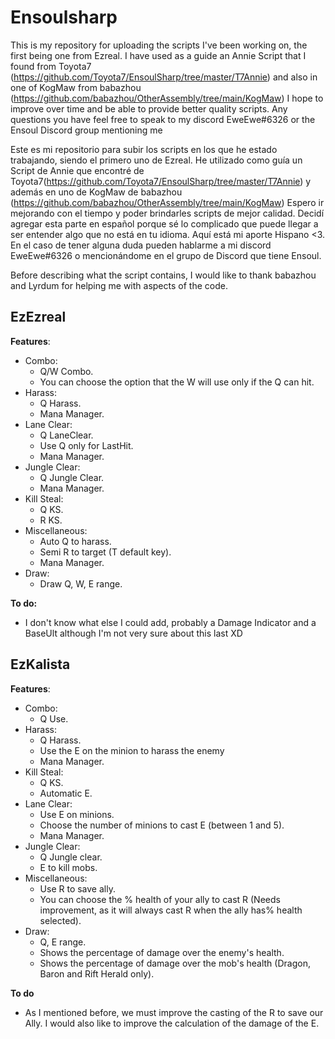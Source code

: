 # Ensoulsharp
This is my repository for uploading the scripts I've been working on, the first being one from Ezreal. I have used as a guide an Annie Script that I found from Toyota7 (https://github.com/Toyota7/EnsoulSharp/tree/master/T7Annie) and also in one of KogMaw from babazhou (https://github.com/babazhou/OtherAssembly/tree/main/KogMaw)
I hope to improve over time and be able to provide better quality scripts. Any questions you have feel free to speak to my discord EweEwe#6326 or the Ensoul Discord group mentioning me

Este es mi repositorio para subir los scripts en los que he estado trabajando, siendo el primero uno de Ezreal. He utilizado como guía un Script de Annie que encontré de Toyota7(https://github.com/Toyota7/EnsoulSharp/tree/master/T7Annie) y además en uno de KogMaw de babazhou (https://github.com/babazhou/OtherAssembly/tree/main/KogMaw)
Espero ir mejorando con el tiempo y poder brindarles scripts de mejor calidad. Decidí agregar esta parte en español porque sé lo complicado que puede llegar a ser entender algo que no está en tu idioma. Aquí está mi aporte Hispano <3. En el caso de tener alguna duda pueden hablarme a mi discord EweEwe#6326 o mencionándome en el grupo de Discord que tiene Ensoul.

Before describing what the script contains, I would like to thank babazhou and Lyrdum for helping me with aspects of the code.


## EzEzreal
**Features**:
- Combo:
  - Q/W Combo.
  - You can choose the option that the W will use only if the Q can hit.
- Harass:
  - Q Harass.
  - Mana Manager.
- Lane Clear:
  - Q LaneClear.
  - Use Q only for LastHit.
  - Mana Manager.
- Jungle Clear:
  - Q Jungle Clear.
  - Mana Manager.
- Kill Steal:
  - Q KS.
  - R KS.
- Miscellaneous:
  - Auto Q to harass.
  - Semi R to target (T default key).
  - Mana Manager.
- Draw:
  - Draw Q, W, E range.

**To do:**
- I don't know what else I could add, probably a Damage Indicator and a BaseUlt although I'm not very sure about this last XD

## EzKalista
**Features**:
- Combo:
  - Q Use.
- Harass:
  - Q Harass.
  - Use the E on the minion to harass the enemy
  - Mana Manager.
- Kill Steal:
  - Q KS.
  - Automatic E.
- Lane Clear:
  - Use E on minions.
  - Choose the number of minions to cast E (between 1 and 5).
  - Mana Manager.
- Jungle Clear:
  - Q Jungle clear.
  - E to kill mobs.
- Miscellaneous:
  - Use R to save ally.
  - You can choose the % health of your ally to cast R (Needs improvement, as it will always cast R when the ally has% health      selected).
- Draw:
  - Q, E range.
  - Shows the percentage of damage over the enemy's health.
  - Shows the percentage of damage over the mob's health (Dragon, Baron and Rift Herald only).

**To do**
- As I mentioned before, we must improve the casting of the R to save our Ally. I would also like to improve the calculation of the damage of the E.
